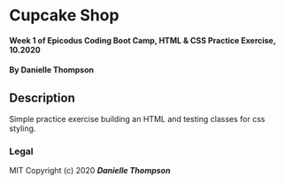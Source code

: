 # Cupcake Shop

#### Week 1 of Epicodus Coding Boot Camp, HTML & CSS Practice Exercise, 10.2020

#### By Danielle Thompson

## Description
Simple practice exercise building an HTML and testing classes for css styling. 

### Legal 
MIT Copyright (c) 2020 **_Danielle Thompson_**

